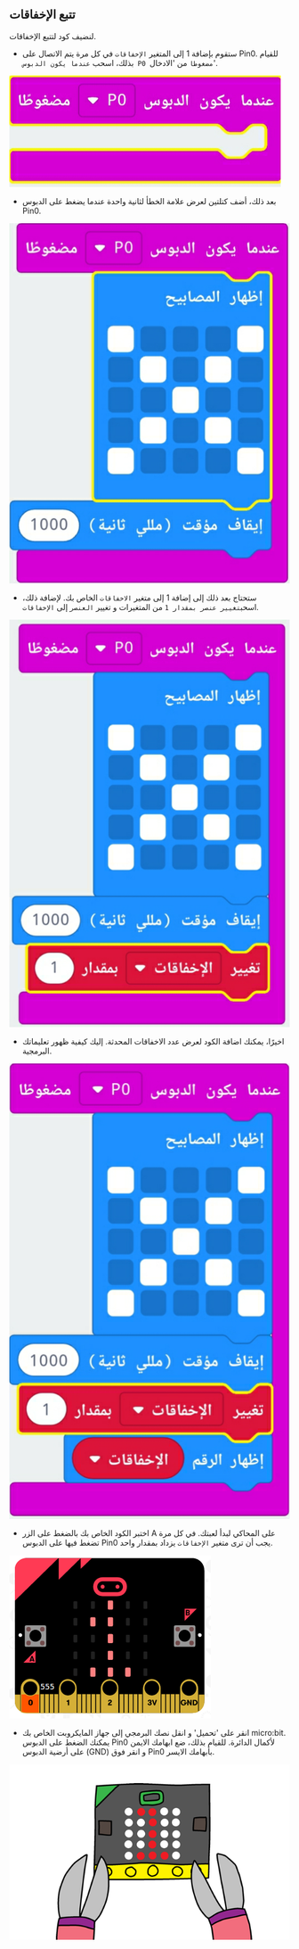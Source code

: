## تتبع الإخفاقات

لنضيف كود لتتبع الإخفاقات.

+ ستقوم بإضافة 1 إلى المتغير `الإخفاقات` في كل مرة يتم الاتصال على Pin0. للقيام بذلك، اسحب `عندما يكون الدبوس P0 مضغوطا` من 'الادخال'.

![لقطة شاشة](images/frustration-pressPin0.png)

+ بعد ذلك، أضف كتلتين لعرض علامة الخطأ لثانية واحدة عندما يضغط على الدبوس Pin0.

![لقطة شاشة](images/frustration-pin0-x.png)

+ ستحتاج بعد ذلك إلى إضافة 1 إلى متغير `الاخفاقات` الخاص بك. لإضافة ذلك، اسحب`تغيير عنصر بمقدار 1` من المتغيرات و تغيير `العنصر` إلى `الإخفاقات`. 

![لقطة الشاشة](images/frustration-pin0-fails.png)

+ اخيرًا، يمكنك اضافة الكود لعرض عدد الاخفاقات المحدثة. إليك كيفية ظهور تعليماتك البرمجية.

![لقطة الشاشة](images/frustration-pin0-code.png)

+ اختبر الكود الخاص بك بالضغط على الزر A على المحاكي لبدأ لعبتك. في كل مرة تضغط فيها على الدبوس Pin0 يجب أن ترى متغير `الإخفاقات` يزداد بمقدار واحد.

![لقطة الشاشة](images/frustration-pin0-test.png)

+ انقر على 'تحميل' و انقل نصك البرمجي إلى جهاز المايكروبت الخاص بك micro:bit. يمكنك الضغط على الدبوس Pin0 لأكمال الدائرة. للقيام بذلك، ضع ابهامك الايمن على أرضية الدبوس (GND) و انقر فوق Pin0 بأبهامك الايسر.

![لقطة الشاشة](images/frustration-pin0-compile.png)